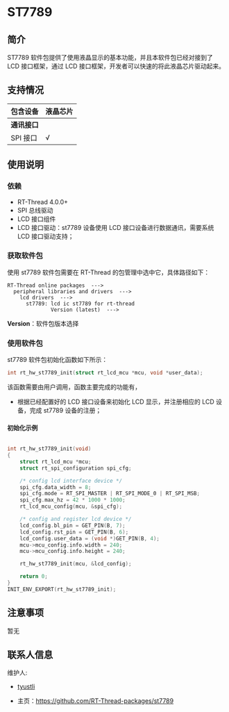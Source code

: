 # ST7789

## 简介

ST7789 软件包提供了使用液晶显示的基本功能，并且本软件包已经对接到了 LCD 接口框架，通过 LCD 接口框架，开发者可以快速的将此液晶芯片驱动起来。
## 支持情况

| 包含设备           | 液晶芯片 |  
| ----------------     | -------- | 
| **通讯接口**      |          |      
| SPI 接口             | √        | 
      

## 使用说明

### 依赖

- RT-Thread 4.0.0+
- SPI 总线驱动
- LCD 接口组件
- LCD 接口驱动：st7789 设备使用 LCD 接口设备进行数据通讯，需要系统 LCD 接口驱动支持；

### 获取软件包

使用 st7789 软件包需要在 RT-Thread 的包管理中选中它，具体路径如下：

```
RT-Thread online packages  --->
  peripheral libraries and drivers  --->
    lcd drivers  --->
      st7789: lcd ic st7789 for rt-thread
              Version (latest)  --->
```
**Version**：软件包版本选择

### 使用软件包

st7789 软件包初始化函数如下所示：

```c
int rt_hw_st7789_init(struct rt_lcd_mcu *mcu, void *user_data);
```

该函数需要由用户调用，函数主要完成的功能有，

- 根据已经配置好的 LCD 接口设备来初始化 LCD 显示，并注册相应的 LCD 设备，完成 st7789 设备的注册；

#### 初始化示例

```.c 

int rt_hw_st7789_init(void)
{ 
    struct rt_lcd_mcu *mcu;
    struct rt_spi_configuration spi_cfg;

    /* config lcd interface device */
    spi_cfg.data_width = 8;
    spi_cfg.mode = RT_SPI_MASTER | RT_SPI_MODE_0 | RT_SPI_MSB;
    spi_cfg.max_hz = 42 * 1000 * 1000;
    rt_lcd_mcu_config(mcu, &spi_cfg);

    /* config and register lcd device */
    lcd_config.bl_pin = GET_PIN(B, 7);
    lcd_config.rst_pin = GET_PIN(B, 6);
    lcd_config.user_data = (void *)GET_PIN(B, 4);
    mcu->mcu_config.info.width = 240;
    mcu->mcu_config.info.height = 240;

    rt_hw_st7789_init(mcu, &lcd_config);

    return 0;
}
INIT_ENV_EXPORT(rt_hw_st7789_init);
```

## 注意事项

暂无

## 联系人信息

维护人:

- [tyustli](https://github.com/tyustli) 

- 主页：<https://github.com/RT-Thread-packages/st7789>